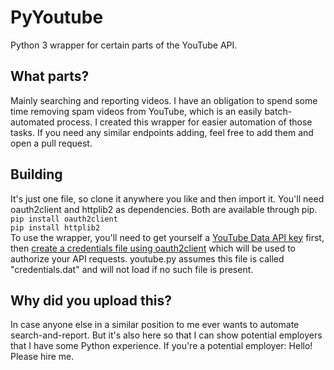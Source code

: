 # PyYoutube
Python 3 wrapper for certain parts of the YouTube API.

## What parts?
Mainly searching and reporting videos. I have an obligation to spend some time removing spam videos from YouTube, which is an easily batch-automated process. I created this wrapper for easier automation of those tasks. If you need any similar endpoints adding, feel free to add them and open a pull request.

## Building
It's just one file, so clone it anywhere you like and then import it. You'll need oauth2client and httplib2 as dependencies. Both are available through pip.  
`pip install oauth2client`  
`pip install httplib2`  
To use the wrapper, you'll need to get yourself a [YouTube Data API key](http://console.developers.google.com/) first, then [create a credentials file using oauth2client](https://www.datadependence.com/2016/03/google-python-library-oauth2/) which will be used to authorize your API requests. youtube.py assumes this file is called "credentials.dat" and will not load if no such file is present.

## Why did you upload this?
In case anyone else in a similar position to me ever wants to automate search-and-report. But it's also here so that I can show potential employers that I have some Python experience. If you're a potential employer: Hello! Please hire me.
